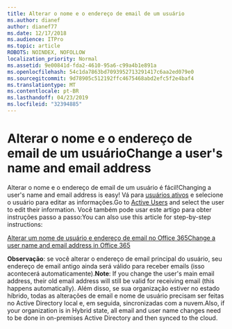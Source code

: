 ```yaml
---
title: Alterar o nome e o endereço de email de um usuário
ms.author: dianef
author: dianef77
ms.date: 12/17/2018
ms.audience: ITPro
ms.topic: article
ROBOTS: NOINDEX, NOFOLLOW
localization_priority: Normal
ms.assetid: 9e00841d-fda2-4610-95a6-c99a4b1e891a
ms.openlocfilehash: 54c1da7863bd7093952713291417c6aa2ed079e0
ms.sourcegitcommit: 9d78905c512192ffc4675468abd2efc5f2e4baf4
ms.translationtype: MT
ms.contentlocale: pt-BR
ms.lasthandoff: 04/23/2019
ms.locfileid: "32394885"
---
```

# <a name="change-a-users-name-and-email-address"></a><span data-ttu-id="95755-102">Alterar o nome e o endereço de email de um usuário</span><span class="sxs-lookup"><span data-stu-id="95755-102">Change a user's name and email address</span></span>

<span data-ttu-id="95755-103">Alterar o nome e o endereço de email de um usuário é fácil!</span><span class="sxs-lookup"><span data-stu-id="95755-103">Changing a user's name and email address is easy!</span></span> <span data-ttu-id="95755-104">Vá para [usuários ativos](https://admin.microsoft.com/Adminportal/Home?source=applauncher#/users) e selecione o usuário para editar as informações.</span><span class="sxs-lookup"><span data-stu-id="95755-104">Go to [Active Users](https://admin.microsoft.com/Adminportal/Home?source=applauncher#/users) and select the user to edit their information.</span></span> <span data-ttu-id="95755-105">Você também pode usar este artigo para obter instruções passo a passo:</span><span class="sxs-lookup"><span data-stu-id="95755-105">You can also use this article for step-by-step instructions:</span></span> 
  
[<span data-ttu-id="95755-106">Alterar um nome de usuário e endereço de email no Office 365</span><span class="sxs-lookup"><span data-stu-id="95755-106">Change a user name and email address in Office 365</span></span>](https://support.office.com/article/Change-a-user-name-and-email-address-in-Office-365-fb5ac074-e203-4e1f-9843-b9d1a3e03297?wt.mc_id=change_email_AI.aspx)
  
 <span data-ttu-id="95755-107">**Observação**: se você alterar o endereço de email principal do usuário, seu endereço de email antigo ainda será válido para receber emails (isso acontecerá automaticamente).</span><span class="sxs-lookup"><span data-stu-id="95755-107">**Note**: If you change the user's main email address, their old email address will still be valid for receiving email (this happens automatically).</span></span> <span data-ttu-id="95755-108">Além disso, se sua organização estiver no estado híbrido, todas as alterações de email e nome de usuário precisam ser feitas no Active Directory local e, em seguida, sincronizadas com a nuvem.</span><span class="sxs-lookup"><span data-stu-id="95755-108">Also, if your organization is in Hybrid state, all email and user name changes need to be done in on-premises Active Directory and then synced to the cloud.</span></span> 
  

